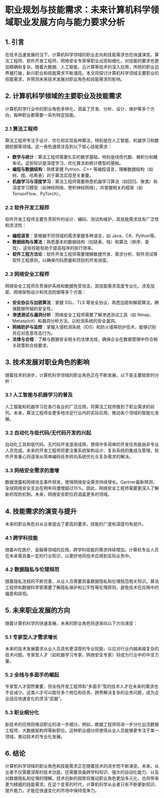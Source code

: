 # 职业规划与技能需求：未来计算机科学领域职业发展方向与能力要求分析  

## 1. 引言  

在技术迅速发展的当下，计算机科学领域的职业走向和技能需求也在快速演变。算法工程师、软件开发工程师、网络安全专家等职业出现和细化，对技能的要求也更加精确和复杂。随着大数据、人工智能、云计算等技术的深入应用，传统的职业边界被打破，新兴职业和技能需求不断涌现。本文将探讨计算机科学领域主要职业的技能需求，并预测未来技术发展对职业角色和技能需求的影响。  

## 2. 计算机科学领域的主要职业及技能需求  

计算机科学行业中的职业角色多样化，涵盖了开发、分析、设计、维护等多个方向，每种职业都需要一系列特定技能。  

### 2.1 算法工程师  

算法工程师专注于设计、优化和实现各种算法，特别是在人工智能、机器学习和数据挖掘等领域。这一角色通常涉及到以下核心技能需求：  

- **数学与统计**：算法工程师需要扎实的数学基础，特别是线性代数、微积分和概率论。这些知识是深度学习、优化算法和统计模型的基础。
- **编程与数据结构**：熟练掌握 Python、C++ 等编程语言，理解数据结构（如树、图、哈希表）对于算法实现至关重要。
- **机器学习与深度学习**：算法工程师需要熟悉机器学习算法（如回归、聚类）和深度学习模型（如神经网络、卷积神经网络），并掌握相关的框架（如TensorFlow、PyTorch）。  

### 2.2 软件开发工程师  

软件开发工程师主要负责软件的设计、编码、测试和维护，其技能需求具有广泛性和灵活性：  

- **编程语言**：掌根据不同领域的需求掌握多种语言，如 Java、C#、Python等。
- **数据结构与算法**：熟悉基本的数据结构（如链表、栈）和算法（排序、查找），这些技能有助于提高程序的执行效率。
- **软件工程方法论**：软件开发工程师需要理解敏捷开发、需求分析、软件测试等软件工程原则，以确保代码质量和项目的开发进度。  

### 2.3 网络安全工程师

网络安全工程师负责保护系统和数据免受攻击，其技能需求高度专业化，涉及加密、网络架构设计和攻击防御等多个方面：  

- **安全协议与加密算法**：掌握 SSL、TLS 等安全协议，熟悉加密和解密算法，确保数据传输的安全性。
- **渗透测试与漏洞分析**：网络安全工程师需要了解渗透测试工具（如 Nmap、Metasploit）和漏洞分析方法，以检测系统的安全漏洞。
- **网络防护与监控**：掌握入侵检测系统（IDS）和防火墙等防护技术，能够识别并应对恶意攻击行为。
- **法律与合规**：了解与数据安全相关的法律法规，确保企业在数据管理中符合相关政策和合规要求。  

## 3. 技术发展对职业角色的影响  

随着技术的进步，计算机科学领域的职业角色正在不断发展，以下是主要趋势的分析：  

### 3.1 人工智能与机器学习的普及  

人工智能和机器学习在各行各业的广泛应用，将算法工程师推到了职业需求的前列。未来，算法工程师会更多地涉足行业内的实际应用，推动各个领域的智能化发展。  

### 3.2 自动化与低代码/无代码开发的兴起  

自动化工具和低代码、无代码开发逐渐成熟，使得许多简单的开发任务能由非专业人员完成。未来的开发工程师将更注重系统架构设计、复杂系统的集成与管理，软件开发重心将逐渐从简单编码任务转向系统优化与复杂需求的解决。  

### 3.3 网络安全需求的激增  

数据泄露和网络攻击事件频发，使得网络安全需求持续增长。Gartner最新预测，全球网络安全支出在明年将激增超过15%。因此，网络安全工程师需要更深入了解新的攻防机制。未来，网络安全职位将涵盖更多的领域。  

## 4. 技能需求的演变与提升  

未来的职业角色对从业者提出了更高的要求，技能的广度和深度均有提升。  
  
### 4.1 跨学科技能  

随着AI在医疗、金融等领域的应用，跨学科技能的需求持续增加。计算机专业人员在未来需具备一定的行业知识，以更好地将技术应用到实际业务中。  

### 4.2 数据隐私与伦理规范  

随着隐私法规的不断完善，从业人员需要具备数据隐私和伦理规范相关知识。算法工程师和数据科学家需要了解隐私保护和公平性等伦理原则，避免技术在应用中的偏差和歧视。  

## 5. 未来职业发展的方向  

随着计算机科学的快速发展，未来的职业角色将逐渐向以下方向演变：  

### 5.1 专家型人才需求增长  

未来的技术发展要求从业人员具有更深厚的专业技能，以应对行业内越来越复杂的技术问题。专家型人才（如机器学习专家、网络安全专家）将成为行业中的中坚力量。  

### 5.2 全栈与多面手的崛起  

专家型人才固然重要，但全栈开发工程师和“多面手”型的技术人才在未来的需求也不会减少。这类人才可以胜任多个岗位和任务，跨界解决复杂的业务问题，成为企业适应快速变化的灵活“武器”。  

### 5.3 职业细分化  

新技术的应用将推动职业的进一步细分。例如，数据工程师将进一步分化出流数据工程师、大数据架构师等新职位。这种职业细分将使得从业人员能够更专注于某一领域，推动技术的专业化发展。  

## 6. 结论  

计算机科学领域的职业角色和技能需求正在随着技术的进步而不断演变。未来，从业者不仅需要深厚的技术功底，还需要具备跨学科知识、强大的自动化能力、以及对数据隐私和伦理的理解。技术创新的趋势将推动职业角色更加多元化，也将带来更为精细的技能需求。在这个变革的时代，计算机科学从业者只有不断更新知识、提升能力，才能在快速变化的市场中保持竞争力。  

